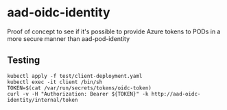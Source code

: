 # aad-oidc-identity
Proof of concept to see if it's possible to provide Azure tokens to PODs in a more secure manner than aad-pod-identity


## Testing

```shell
kubectl apply -f test/client-deployment.yaml
kubectl exec -it client /bin/sh
TOKEN=$(cat /var/run/secrets/tokens/oidc-token)
curl -v -H "Authorization: Bearer ${TOKEN}" -k http://aad-oidc-identity/internal/token
```